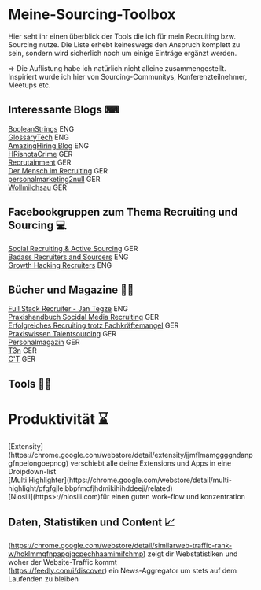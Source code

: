 # Meine-Sourcing-Toolbox


Hier seht ihr einen überblick der Tools die ich für mein Recruiting bzw. Sourcing nutze. Die Liste erhebt keineswegs den Anspruch komplett
zu sein, sondern wird sicherlich noch um einige Einträge ergänzt werden. 

=> Die Auflistung habe ich natürlich nicht alleine zusammengestellt. Inspiriert wurde ich hier von Sourcing-Communitys, Konferenzteilnehmer, Meetups etc.



<h2>Interessante Blogs ⌨</h2> 

[BooleanStrings](http://booleanstrings.com/) ENG <br>
[GlossaryTech](https://blog.glossarytech.com/) ENG <br>
[AmazingHiring Blog](https://amazinghiring.com/blog/) ENG <br>
[HRisnotaCrime](https://hrisnotacrime.com/) GER <br>
[Recrutainment](https://blog.recrutainment.de/) GER <br>
[Der Mensch im Recruiting](https://www.hzaborowski.de/blog/) GER <br>
[personalmarketing2null](https://personalmarketing2null.de/) GER <br>
[Wollmilchsau](https://wollmilchsau.de/) GER


<h2>Facebookgruppen zum Thema Recruiting und Sourcing 💻</h2> 

[Social Recruiting & Active Sourcing](https://www.facebook.com/groups/activesourcing/) GER <br> 
[Badass Recruiters and Sourcers](https://www.facebook.com/groups/BadAss.Recruiters.Sourcers/) ENG <br>
[Growth Hacking Recruiters](https://www.facebook.com/groups/GrowthHackingRecruiters/) ENG <br>

<h2>Bücher und Magazine 📕📰</h2> 

[Full Stack Recruiter - Jan Tegze](https://www.amazon.com/Full-Stack-Recruiter-Modern-Recruiters/dp/1976130735) ENG <br>
[Praxishandbuch Socidal Media Recruiting](https://www.amazon.de/Praxishandbuch-Social-Media-Recruiting-Rechtshinweise/dp/3658162805/) GER <br>
[Erfolgreiches Recruiting trotz Fachkräftemangel](https://www.amazon.de/Erfolgreiches-Recruiting-trotz-Fachkräftemangel-Personalbeschaffung/dp/3658131578) GER <br>
[Praxiswissen Talentsourcing](https://www.amazon.de/Praxiswissen-Talent-Sourcing-Effiziente-Kombination/dp/3648120786) GER <br>
[Personalmagazin](https://www.haufe.de/personal/zeitschrift/personalmagazin/jahrgang-2019-48-88944.html) GER <br>
[T3n](https://t3n.de/) GER <br>
[C'T](https://www.heise.de/ct/) GER



<h2>Tools 🔨🔧 <br> </h2>

<h1>Produktivität ⌛ <br> </h2>
[Extensity](https://chrome.google.com/webstore/detail/extensity/jjmflmamggggndanpgfnpelongoepncg) verschiebt alle deine Extensions und Apps in eine Droipdown-list <br>
[Multi Highlighter](https://chrome.google.com/webstore/detail/multi-highlight/pfgfgjlejbbpfmcfjhdmikihihddeeji/related)<br>
[Niosili](https>://niosili.com)für einen guten work-flow und konzentration <br>


<h2>Daten, Statistiken und Content 📈</h2>

(https://chrome.google.com/webstore/detail/similarweb-traffic-rank-w/hoklmmgfnpapgjgcpechhaamimifchmp) zeigt dir Webstatistiken und woher der Website-Traffic kommt<br>
(https://feedly.com/i/discover) ein News-Aggregator um stets auf dem Laufenden zu bleiben <br>







































